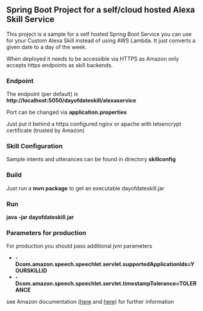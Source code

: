 ## Spring Boot Project for a self/cloud hosted Alexa Skill Service
This project is a sample for a self hosted Spring Boot Service you can use for your Custom Alexa Skill instead of using AWS Lambda.
It just converts a given date to a day of the week.

When deployed it needs to be accessible via HTTPS as Amazon only accepts https endpoints as skill backends.

### Endpoint
The endpoint (per default) is **http://localhost:5050/dayofdateskill/alexaservice**

Port can be changed via **application.properties**

Just put it behind a https configured nginx or apache with letsencrypt certificate (trusted by Amazon)

### Skill Configuration
Sample intents and utterances can be found in directory **skillconfig**

### Build
Just run a **mvn package** to get an executable dayofdateskill.jar

### Run
**java -jar dayofdateskill.jar**

### Parameters for production
For production you should pass additional jvm parameters
* **-Dcom.amazon.speech.speechlet.servlet.supportedApplicationIds=YOURSKILLID**
* **-Dcom.amazon.speech.speechlet.servlet.timestampTolerance=TOLERANCE**

see Amazon documentation ([here](https://developer.amazon.com/public/solutions/alexa/alexa-skills-kit/docs/handling-requests-sent-by-alexa) and [here](https://developer.amazon.com/public/solutions/alexa/alexa-skills-kit/docs/developing-an-alexa-skill-as-a-web-service)) for further information

 

